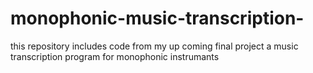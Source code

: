 # monophonic-music-transcription-
this repository includes code from my up coming final project a music transcription program for monophonic instrumants
